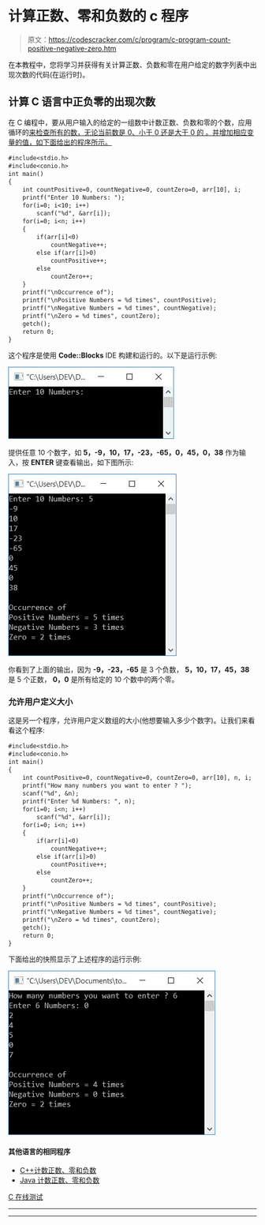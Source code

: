 # 计算正数、零和负数的 c 程序

> 原文：<https://codescracker.com/c/program/c-program-count-positive-negative-zero.htm>

在本教程中，您将学习并获得有关计算正数、负数和零在用户给定的数字列表中出现次数的代码(在运行时)。

## 计算 C 语言中正负零的出现次数

在 C 编程中，要从用户输入的给定的一组数中计数正数、负数和零的个数，应用循环的[来检查所有的数，无论当前数是 0、小于 0 还是大于 0 的 。并增加相应变量的值，如下面给出的程序所示。](/c/c-for-loop.htm)

```
#include<stdio.h>
#include<conio.h>
int main()
{
    int countPositive=0, countNegative=0, countZero=0, arr[10], i;
    printf("Enter 10 Numbers: ");
    for(i=0; i<10; i++)
        scanf("%d", &arr[i]);
    for(i=0; i<n; i++)
    {
        if(arr[i]<0)
            countNegative++;
        else if(arr[i]>0)
            countPositive++;
        else
            countZero++;
    }
    printf("\nOccurrence of");
    printf("\nPositive Numbers = %d times", countPositive);
    printf("\nNegative Numbers = %d times", countNegative);
    printf("\nZero = %d times", countZero);
    getch();
    return 0;
}
```

这个程序是使用 **Code::Blocks** IDE 构建和运行的。以下是运行示例:

![c program count positive negative zero](img/0a8b215c1ab9ebb26397b967d66c8b16.png)

提供任意 10 个数字，如 **5，-9，10，17，-23，-65，0，45，0，38** 作为输入，按 **ENTER** 键查看输出，如下图所示:

![count occurrence positive negative number c](img/8ef0ab2ddf0cda12cd3505d3a29f9725.png)

你看到了上面的输出，因为 **-9，-23，-65** 是 3 个负数， **5，10，17，45，38** 是 5 个正数， **0，0** 是所有给定的 10 个数中的两个零。

### 允许用户定义大小

这是另一个程序，允许用户定义数组的大小(他想要输入多少个数字)。让我们来看看这个程序:

```
#include<stdio.h>
#include<conio.h>
int main()
{
    int countPositive=0, countNegative=0, countZero=0, arr[10], n, i;
    printf("How many numbers you want to enter ? ");
    scanf("%d", &n);
    printf("Enter %d Numbers: ", n);
    for(i=0; i<n; i++)
        scanf("%d", &arr[i]);
    for(i=0; i<n; i++)
    {
        if(arr[i]<0)
            countNegative++;
        else if(arr[i]>0)
            countPositive++;
        else
            countZero++;
    }
    printf("\nOccurrence of");
    printf("\nPositive Numbers = %d times", countPositive);
    printf("\nNegative Numbers = %d times", countNegative);
    printf("\nZero = %d times", countZero);
    getch();
    return 0;
}
```

下面给出的快照显示了上述程序的运行示例:

![c count positive negative numbers](img/2b755c1c99b59121ec2df8952ba36761.png)

#### 其他语言的相同程序

*   [C++计数正数、零和负数](/cpp/program/cpp-program-count-positive-negative-zero.htm)
*   [Java 计数正数、零和负数](/java/program/java-program-count-positive-negative-zero.htm)

[C 在线测试](/exam/showtest.php?subid=2)

* * *

* * *